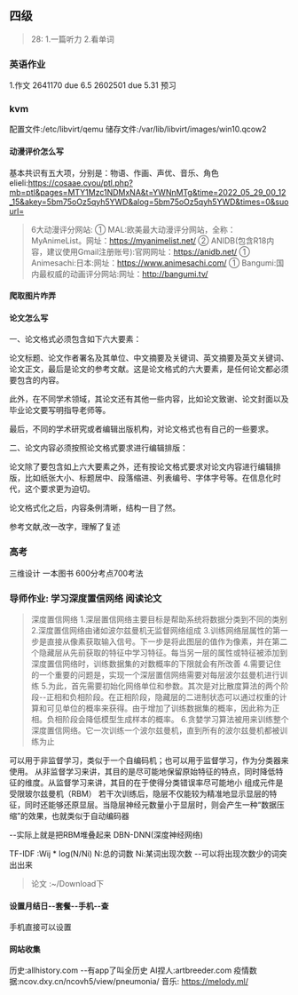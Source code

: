 ## 四级
>28:
1.一篇听力
2.看单词
 
>

### 英语作业
1.作文 2641170 due 6.5
      2602501 due 5.31
预习


### kvm
配置文件:/etc/libvirt/qemu
储存文件:/var/lib/libvirt/images/win10.qcow2

#### 动漫评价怎么写
基本共识有五大项，分别是：物语、作画、声优、音乐、角色
elieli:https://cosaae.cyou/ptl.php?mb=ptl&pages=MTY1Mzc1NDMxNA&t=YWNnMTg&time=2022_05_29_00_12_15&akey=5bm75oOz5qyh5YWD&alog=5bm75oOz5qyh5YWD&times=0&suourl=
>6大动漫评分网站:
① MAL:欧美最大动漫评分网站，全称：MyAnimeList。网址：https://myanimelist.net/
② ANIDB(包含R18内容，建议使用Gmail注册账号):官网网址：https://anidb.net/
① Animesachi:日本:网址：https://www.animesachi.com/
① Bangumi:国内最权威的动画评分网站:网址：http://bangumi.tv/
#### 爬取图片咋弄 

#### 论文怎么写
一、论文格式必须包含如下六大要素：

论文标题、论文作者署名及其单位、中文摘要及关键词、英文摘要及英文关键词、论文正文，最后是论文的参考文献。这是论文格式的六大要素，是任何论文都必须要包含的内容。

此外，在不同学术领域，其论文还有其他一些内容，比如论文致谢、论文封面以及毕业论文要写明指导老师等。

最后，不同的学术研究或者编辑出版机构，对论文格式也有自己的一些要求。

二、论文内容必须按照论文格式要求进行编辑排版：

论文除了要包含如上六大要素之外，还有按论文格式要求对论文内容进行编辑排版，比如纸张大小、标题居中、段落缩进、列表编号、字体字号等。在信息化时代，这个要求更为迫切。

论文格式化之后，内容条例清晰，结构一目了然。

参考文献,改一改字，理解了复述

### 高考
三维设计
一本图书
600分考点700考法

### 导师作业: 学习深度置信网络 阅读论文

> 深度置信网络
1.深层置信网络主要目标是帮助系统将数据分类到不同的类别
2.深度置信网络由诸如波尔兹曼机无监督网络组成
3.训练网络层属性的第一步是直接从像素获取输入信号。下一步是将此图层的值作为像素，并在第二个隐藏层从先前获取的特征中学习特征。每当另一层的属性或特征被添加到深度置信网络时，训练数据集的对数概率的下限就会有所改善
4.需要记住的一个重要的问题是，实现一个深层置信网络需要对每层波尔兹曼机进行训练
5.为此，首先需要初始化网络单位和参数。其次是对比散度算法的两个阶段--正相和负相阶段。在正相阶段，隐藏层的二进制状态可以通过权重的计算和可见单位的概率来获得。由于增加了训练数据集的概率，因此称为正相。负相阶段会降低模型生成样本的概率。
6.贪婪学习算法被用来训练整个深度置信网络。它一次训练一个波尔兹曼机，直到所有的波尔兹曼机都被训练为止


可以用于非监督学习，类似于一个自编码机；也可以用于监督学习，作为分类器来使用。
从非监督学习来讲，其目的是尽可能地保留原始特征的特点，同时降低特征的维度。从监督学习来讲，其目的在于使得分类错误率尽可能地小
组成元件是受限玻尔兹曼机（RBM）
若干次训练后，隐层不仅能较为精准地显示显层的特征，同时还能够还原显层。当隐层神经元数量小于显层时，则会产生一种“数据压缩”的效果，也就类似于自动编码器


--实际上就是把RBM堆叠起来 DBN-DNN(深度神经网络)

TF-IDF  :Wij * log(N/Ni)   N:总的词数 Ni:某词出现次数  --可以将出现次数少的词突出出来
> 论文 :~/Download下



#### 设置月结日--套餐--手机--查
手机直接可以设置


#### 网站收集
历史:allhistory.com --有app了叫全历史
AI捏人:artbreeder.com
疫情数据:ncov.dxy.cn/ncovh5/view/pneumonia/
音乐: https://melody.ml/



